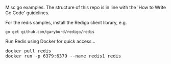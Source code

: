 Misc go examples. The structure of this repo is in line with the 
'How to Write Go Code' guidelines.

For the redis samples, install the Redigo client library, e.g.

`go get github.com/garyburd/redigo/redis`

Run Redis using Docker for quick access...

<pre>
docker pull redis
docker run -p 6379:6379 --name redis1 redis
</pre>


